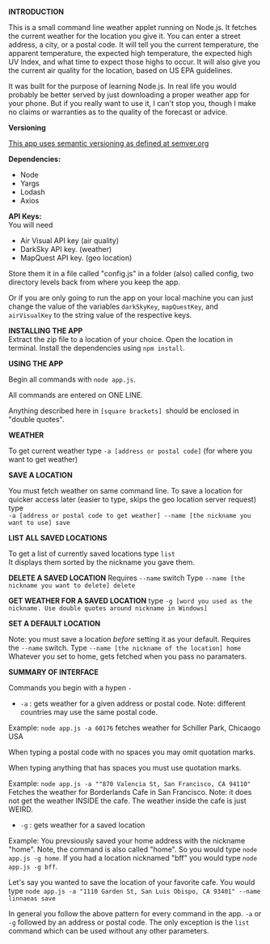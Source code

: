**INTRODUCTION**

This is a small command line weather applet running on Node.js. It fetches the current
weather for the location you give it. You can enter a street address, a city, or a 
postal code. It will tell you the current temperature, the apparent temperature, 
the expected high temperature, the expected high UV Index, and what time to expect
those highs to occur. It will also give you the current air quality for the location,
based on US EPA guidelines.

It was built for the purpose of learning Node.js. In real life you would probably be
better served by just downloading a proper weather app for your phone. But if you really
want to use it, I can't stop you, though I make no claims or warranties as to the quality 
of the forecast or advice.

**Versioning**

[This app uses semantic versioning as defined at semver.org](https://semver.org/) 

**Dependencies:**

* Node
* Yargs
* Lodash
* Axios

**API Keys:**  
You will need
* Air Visual API key (air quality)
* DarkSky API key. (weather)
* MapQuest API key. (geo location)
  
Store them it in a file called "config.js" in
a folder (also) called config, two directory levels back from
where you keep the app.

Or if you are only going to run the app on your local machine
you can just change the value of the variables `darkSkyKey`, `mapQuestKey`,
 and `airVisualKey` to the string value of the respective keys.

**INSTALLING THE APP**  
Extract the zip file to a location of your choice. Open the location in terminal.
Install the dependencies using `npm install`. 

**USING THE APP**

Begin all commands with `node app.js`.

All commands are entered on ONE LINE.

Anything described here in `[square brackets] `should be enclosed in "double quotes".

**WEATHER**

To get current weather type `-a [address or postal code]` (for where you want to get weather)

**SAVE A LOCATION**

You must fetch weather on same command line.
To save a location for quicker access later (easier to type, skips the geo location server request)
type  
 `-a [address or postal code to get weather] --name [the nickname you want to use] save`


**LIST ALL SAVED LOCATIONS**

To get a list of currently saved locations type `list`  
It displays them sorted by the nickname you gave them.

**DELETE A SAVED LOCATION**
Requires `--name` switch
Type `--name [the nickname you want to delete] delete`

**GET WEATHER FOR A SAVED LOCATION**
type `-g [word you used as the nickname. Use double quotes around nickname in Windows]`

**SET A DEFAULT LOCATION**

Note: you must save a location _before_ setting it as your default.
Requires the `--name` switch.
Type `--name [the nickname of the location] home`
Whatever you set to home, gets fetched when you pass no paramaters.


**SUMMARY OF INTERFACE**

Commands you begin with a hypen `-`
* `-a` : gets weather for a given address or postal code. 
Note: different countries may use the same postal code.  

Example: `node app.js -a 60176` 
fetches weather for Schiller Park, Chicaogo USA

When typing a postal code with no spaces you may omit quotation marks.

When typing anything that has spaces you must use quotation marks.  

Example: `node app.js -a ""870 Valencia St, San Francisco, CA 94110"`  
Fetches the weather for Borderlands Cafe in San Francisco. 
Note: it does not get the weather INSIDE the cafe. The weather
inside the cafe is just WEIRD. 


* `-g` : gets weather for a saved location

Example: You prevsiously saved your home address with the nickname "home". Note,
the command is also called "home". So you would type `node app.js -g home`.
If you had a location nicknamed "bff" you would type `node app.js -g bff`.


Let's say you wanted to save the location of your favorite cafe. You would type
`node app.js -a "1110 Garden St, San Luis Obispo, CA 93401" --name linnaeas save`



In general you follow the above pattern for every command in the app.
`-a` or `-g` followed by an address or postal code. The only exception is the `list` command
which can be used without any other parameters.



